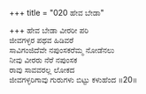 +++
title = "020 ಹೇವ ಬೇಡಾ"

+++
ಹೇವ ಬೇಡಾ ವೀರರೀ ಪರಿ  
ಜೀವಗಳ್ಳರ ಪಥವ ಹಿಡಿವರೆ  
ಸಾವಿಗಂಜಿದೆವೇ ನಪುಂಸಕರೆಮ್ಮ ನೋಡೆನಲು  
ನೀವು ವೀರರು ನೆರೆ ನಪುಂಸಕ  
ರಾವು ಸಾವವರಲ್ಲ ಲೋಕದ  
ಜೀವಗಳ್ಳರಿಗಾವು ಗುರುಗಳು ಬಿಟ್ಟು ಕಳುಹೆಂದ      ॥20॥
